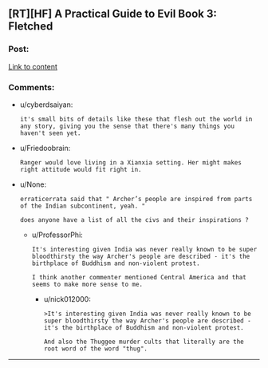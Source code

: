 ## [RT][HF] A Practical Guide to Evil Book 3: Fletched

### Post:

[Link to content](https://practicalguidetoevil.wordpress.com/2017/12/04/fletched/)

### Comments:

- u/cyberdsaiyan:
  ```
  it's small bits of details like these that flesh out the world in any story, giving you the sense that there's many things you haven't seen yet.
  ```

- u/Friedoobrain:
  ```
  Ranger would love living in a Xianxia setting. Her might makes right attitude would fit right in.
  ```

- u/None:
  ```
  erraticerrata said that " Archer’s people are inspired from parts of the Indian subcontinent, yeah. "

  does anyone have a list of all the civs and their inspirations ?
  ```

  - u/ProfessorPhi:
    ```
    It's interesting given India was never really known to be super bloodthirsty the way Archer's people are described - it's the birthplace of Buddhism and non-violent protest. 

    I think another commenter mentioned Central America and that seems to make more sense to me.
    ```

    - u/nick012000:
      ```
      >It's interesting given India was never really known to be super bloodthirsty the way Archer's people are described - it's the birthplace of Buddhism and non-violent protest. 

      And also the Thuggee murder cults that literally are the root word of the word "thug".
      ```

---

